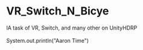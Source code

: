 # VR_Switch_N_Bicye
IA task of VR, Switch, and many other on UnityHDRP
<br></br>
System.out.println("Aaron Time")
